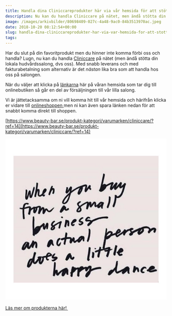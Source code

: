 ```yaml
---
title: Handla dina Cliniccareprodukter här via vår hemsida för att stötta oss <3
description: Nu kan du handla Cliniccare på nätet, men ändå stötta din lokala hudvårdssalong!
image: /images/arkivbilder/80698409-027c-4a48-9ac0-84b3513970ac.jpeg
date: 2018-10-20 08:12:54+00:00
slug: handla-dina-cliniccareprodukter-har-via-var-hemsida-for-att-stotta-oss-3
tags: 
---
```


Har du slut på din favoritprodukt men du hinner inte komma förbi oss och handla? Lugn, nu kan du handla [Cliniccare](http://pipershudvard.com/produkter/) på nätet (men ändå stötta din lokala hudvårdssalong, dvs oss). Med snabb leverans och med fakturabetalning som alternativ är det _nästan_ lika bra som att handla hos oss på salongen.

När du väljer att klicka på [länkarna](https://www.beauty-bar.se/produkt-kategori/varumarken/cliniccare/?ref=14) här på våran hemsida som tar dig till onlinebutiken så går en del av försäljningen till vår lilla salong.

Vi är jättetacksamma om ni vill komma hit till vår hemsida och härifrån klicka er vidare till [onlineshoppen ](https://www.beauty-bar.se/?ref=14)men ni kan även spara länken nedan för att snabbt komma direkt till shoppen.

[https://www.beauty-bar.se/produkt-kategori/varumarken/cliniccare/?ref=14](https://www.beauty-bar.se/produkt-kategori/varumarken/cliniccare/?ref=14)

![small business happy dance](/images/arkivbilder/80698409-027c-4a48-9ac0-84b3513970ac.jpeg)


[Läs mer om produkterna här! ](http://pipershudvard.com/produkter/)
